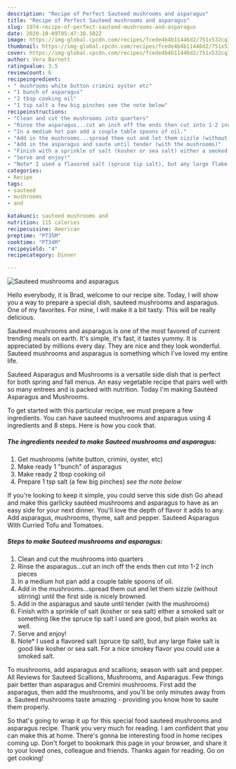 ```yaml
---
description: "Recipe of Perfect Sauteed mushrooms and asparagus"
title: "Recipe of Perfect Sauteed mushrooms and asparagus"
slug: 1974-recipe-of-perfect-sauteed-mushrooms-and-asparagus
date: 2020-10-09T05:47:38.502Z
image: https://img-global.cpcdn.com/recipes/fcede4b4b11446d2/751x532cq70/sauteed-mushrooms-and-asparagus-recipe-main-photo.jpg
thumbnail: https://img-global.cpcdn.com/recipes/fcede4b4b11446d2/751x532cq70/sauteed-mushrooms-and-asparagus-recipe-main-photo.jpg
cover: https://img-global.cpcdn.com/recipes/fcede4b4b11446d2/751x532cq70/sauteed-mushrooms-and-asparagus-recipe-main-photo.jpg
author: Vera Barnett
ratingvalue: 3.5
reviewcount: 6
recipeingredient:
- " mushrooms white button crimini oyster etc"
- "1 bunch of asparagus"
- "2 tbsp cooking oil"
- "1 tsp salt a few big pinches see the note below"
recipeinstructions:
- "Clean and cut the mushrooms into quarters"
- "Rinse the asparagus...cut an inch off the ends then cut into 1-2 inch pieces"
- "In a medium hot pan add a couple table spoons of oil."
- "Add in the mushrooms...spread them out and let them sizzle (without stirring) until the first side is nicely browned."
- "Add in the asparagus and saute until tender (with the mushrooms)"
- "Finish with a sprinkle of salt (kosher or sea salt) either a smoked salt or something like the spruce tip salt I used are good, but plain works as well."
- "Serve and enjoy!"
- "Note* I used a flavored salt (spruce tip salt), but any large flake salt is good like kosher or sea salt. For a nice smokey flavor you could use a smoked salt."
categories:
- Recipe
tags:
- sauteed
- mushrooms
- and

katakunci: sauteed mushrooms and 
nutrition: 115 calories
recipecuisine: American
preptime: "PT35M"
cooktime: "PT34M"
recipeyield: "4"
recipecategory: Dinner

---
```



![Sauteed mushrooms and asparagus](https://img-global.cpcdn.com/recipes/fcede4b4b11446d2/751x532cq70/sauteed-mushrooms-and-asparagus-recipe-main-photo.jpg)

Hello everybody, it is Brad, welcome to our recipe site. Today, I will show you a way to prepare a special dish, sauteed mushrooms and asparagus. One of my favorites. For mine, I will make it a bit tasty. This will be really delicious.

Sauteed mushrooms and asparagus is one of the most favored of current trending meals on earth. It's simple, it's fast, it tastes yummy. It is appreciated by millions every day. They are nice and they look wonderful. Sauteed mushrooms and asparagus is something which I've loved my entire life.

Sauteed Asparagus and Mushrooms is a versatile side dish that is perfect for both spring and fall menus. An easy vegetable recipe that pairs well with so many entrees and is packed with nutrition. Today I&#39;m making Sautéed Asparagus and Mushrooms.


To get started with this particular recipe, we must prepare a few ingredients. You can have sauteed mushrooms and asparagus using 4 ingredients and 8 steps. Here is how you cook that.

<!--inarticleads1-->

##### The ingredients needed to make Sauteed mushrooms and asparagus:

1. Get  mushrooms (white button, crimini, oyster, etc)
1. Make ready 1 &#34;bunch&#34; of asparagus
1. Make ready 2 tbsp cooking oil
1. Prepare 1 tsp salt (a few big pinches) *see the note below*


If you&#39;re looking to keep it simple, you could serve this side dish Go ahead and make this garlicky sautéed mushrooms and asparagus to have as an easy side for your next dinner. You&#39;ll love the depth of flavor it adds to any. Add asparagus, mushrooms, thyme, salt and pepper. Sauteed Asparagus With Curried Tofu and Tomatoes. 

<!--inarticleads2-->

##### Steps to make Sauteed mushrooms and asparagus:

1. Clean and cut the mushrooms into quarters
1. Rinse the asparagus...cut an inch off the ends then cut into 1-2 inch pieces
1. In a medium hot pan add a couple table spoons of oil.
1. Add in the mushrooms...spread them out and let them sizzle (without stirring) until the first side is nicely browned.
1. Add in the asparagus and saute until tender (with the mushrooms)
1. Finish with a sprinkle of salt (kosher or sea salt) either a smoked salt or something like the spruce tip salt I used are good, but plain works as well.
1. Serve and enjoy!
1. Note* I used a flavored salt (spruce tip salt), but any large flake salt is good like kosher or sea salt. For a nice smokey flavor you could use a smoked salt.


To mushrooms, add asparagus and scallions; season with salt and pepper. All Reviews for Sauteed Scallions, Mushrooms, and Asparagus. Few things pair better than asparagus and Cremini mushrooms. First add the asparagus, then add the mushrooms, and you&#39;ll be only minutes away from a. Sauteed mushrooms taste amazing - providing you know how to saute them properly. 

So that's going to wrap it up for this special food sauteed mushrooms and asparagus recipe. Thank you very much for reading. I am confident that you can make this at home. There's gonna be interesting food in home recipes coming up. Don't forget to bookmark this page in your browser, and share it to your loved ones, colleague and friends. Thanks again for reading. Go on get cooking!
